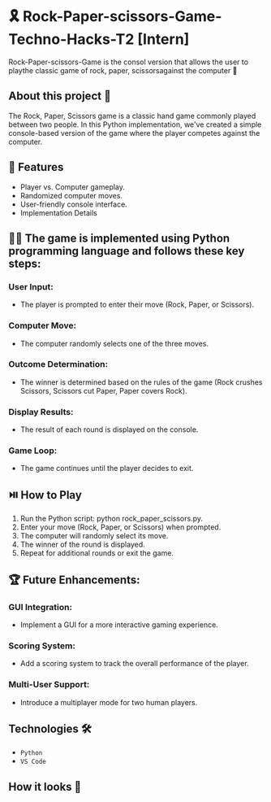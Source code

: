 # 🎗️ Rock-Paper-scissors-Game-Techno-Hacks-T2 [Intern]

Rock-Paper-scissors-Game is the consol version that allows the user to playthe classic game of rock, paper, scissorsagainst the computer 🔢

## About this project 🚀

The Rock, Paper, Scissors game is a classic hand game commonly played between two people. In this Python implementation, we've created a simple console-based version of the game where the player competes against the computer.

## 🧙 Features
- Player vs. Computer gameplay.
- Randomized computer moves.
- User-friendly console interface.
- Implementation Details

 ## 👨‍💻 The game is implemented using Python programming language and follows these key steps:

 ### User Input:
- The player is prompted to enter their move (Rock, Paper, or Scissors).
  
### Computer Move:
- The computer randomly selects one of the three moves.
  
### Outcome Determination:
- The winner is determined based on the rules of the game (Rock crushes Scissors, Scissors cut Paper, Paper covers Rock).
  
### Display Results:
- The result of each round is displayed on the console.
  
### Game Loop:
- The game continues until the player decides to exit.


## ⏯️ How to Play
1. Run the Python script: python rock_paper_scissors.py.
2. Enter your move (Rock, Paper, or Scissors) when prompted.
3. The computer will randomly select its move.
4. The winner of the round is displayed.
5. Repeat for additional rounds or exit the game.

## 🏆 Future Enhancements:

### GUI Integration: 
- Implement a GUI for a more interactive gaming experience.
### Scoring System: 
- Add a scoring system to track the overall performance of the player.
### Multi-User Support: 
- Introduce a multiplayer mode for two human players.

## Technologies 🛠️
* `Python`
* `VS Code`


## How it looks 🎥
``` bash

